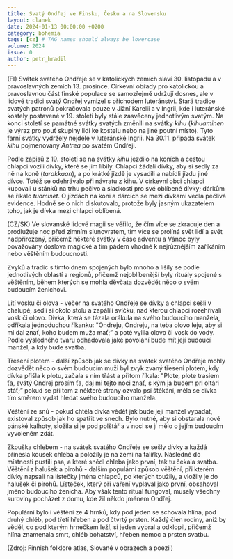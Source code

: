 ```yaml
---
title: Svatý Ondřej ve Finsku, Česku a na Slovensku
layout: clanek
date: 2024-01-13 00:00:00 +0200
category: bohemia
tags: [cz] # TAG names should always be lowercase
volume: 2024
issue: 0
author: petr_hradil
---
```


(FI)
Svátek svatého Ondřeje se v katolických zemích slaví 30. listopadu a v pravoslavných zemích 13. prosince. Církevní obřady pro katolickou a pravoslavnou část finské populace se samozřejmě udržují dosnes, ale v lidové tradici svatý Ondřej vymizel s příchodem luteránství. Stará tradice svatých patronů pokračovala pouze v Jižní Karelii a v Ingrii, kde i luteránské kostely postavené v 19. století byly stále zasvěceny jednotlivým svatým. Na konci století se památné svátky svatých změnili na svátky *kihu* (*kihuaminen* je výraz pro pouť skupiny lidí ke kostelu nebo na jiné poutní místo). Tyto farní svátky vydržely nejdéle v luteránské Ingrii. Na 30.11. připadá svátek *kihu* pojmenovaný *Antrea* po svatém Ondřeji. 

Podle zápisů z 19. století se na svátky *kihu* jezdilo na koních a cestou chlapci vozili dívky, které se jim líbily. Chlapci žádali dívky, aby si sedly za ně na koně (*tarakkaan*), a po krátké jízdě je vysadili a nabídli jízdu jiné dívce. Totéž se odehrávalo při návratu z kihu. V církevní obci chlapci kupovali u stánků na trhu pečivo a sladkosti pro své oblíbené dívky; dárkům se říkalo *tuomiset*. O jízdách na koni a dárcích se mezi dívkami vedla pečlivá evidence. Hodně se o nich diskutovalo, protože byly jasným ukazatelem toho, jak je dívka mezi chlapci oblíbená.

(CZ/SK) 
Ve slovanské lidové magii se věřilo, že čím více se zkracuje den a prodlužuje noc před zimním slunovratem, tím více se prolíná svět lidí a svět nadpřirozený, přičemž některé svátky v čase adventu a Vánoc byly považovány doslova magické a tím pádem vhodné k nejrůznějším zaříkáním nebo věštěním budoucnosti.

Zvyků a tradic s tímto dnem spojených bylo  mnoho a lišily se podle jednotlivých oblastí a regionů, přičemž nejoblíbenější byly rituály spojené s věštěním, během kterých se mohla děvčata dozvědět něco o svém budoucím ženichovi.

Lití vosku či olova - večer na svatého Ondřeje se dívky a chlapci sešli v chalupě, sedli si okolo stolu a zapálili svíčku, nad kterou chlapci rozehřívali vosk či olovo. Dívka, která se tázala orákula na svého budoucího manžela, odříkala jednoduchou říkanku: "Ondreju, Ondreju, na teba olovo leju, aby si mi dal znať, koho budem muža mať;” a poté vylila olovo či vosk do vody. Podle výsledného tvaru odhadovala jaké povolání bude mít její budoucí manžel, a kdy bude svatba. 

Třesení plotem - další způsob jak se dívky na svátek svatého Ondřeje mohly dozvědět něco o svém budoucím muži byl zvyk zvaný třesení plotem, kdy dívka přišla k plotu, začala s ním třást a přitom říkala: "Plote, plote trasiem ťa, svätý Ondrej prosím ťa, daj mi tejto noci znať, s kým ja budem pri oltári stáť;” pokud se při tom z některé strany ozvalo psí štěkání, měla se dívka tím směrem vydat hledat svého budoucího manžela.

Věštění ze snů - pokud chtěla dívka vědět jak bude její manžel vypadat, existoval způsob jak ho spatřit ve snech. Bylo nutné, aby si obstarala nové pánské kalhoty, složila si je pod polštář a v noci se jí mělo o jejím budoucím vyvoleném zdát.

Zkouška chlebem - na svátek svatého Ondřeje se sešly dívky a každá přinesla kousek chleba a položily je na zemi na talířky. Následně do místnosti pustili psa, a které snědl chleba jako první, tak tu čekala svatba.
Věštění z halušek a pirohů - dalším populární způsob věštění, při kterém dívky napsali na lístečky jména chlapců, po kterých toužily, a vložily je do halušek či pirohů. Lísteček, který při vaření vyplaval jako první, obsahoval jméno budoucího ženicha. Aby však tento rituál fungoval, musely všechny suroviny pocházet z domu, kde žil někdo jménem Ondřej. 

Populární bylo i věštění ze 4 hrnků, kdy pod jeden se schovala hlína, pod druhý chléb, pod třetí hřeben a pod čtvrtý prsten. Každý člen rodiny, aniž by věděl, co pod kterým hrnečkem leží, si jeden vybral a odklopil, přičemž hlína znamenala smrt, chléb bohatství, hřeben nemoc a prsten svatbu.

(Zdroj: Finnish folklore atlas, Slované v obrazech a poezii)